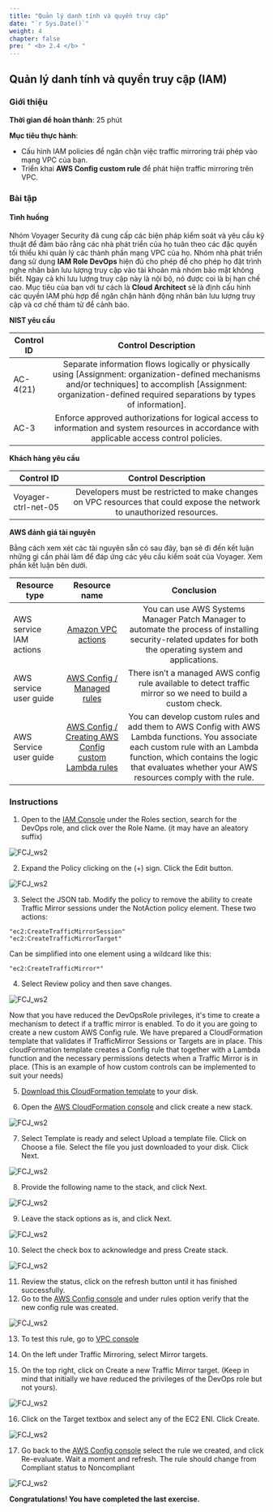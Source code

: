 ```yaml
---
title: "Quản lý danh tính và quyền truy cập"
date: "`r Sys.Date()`"
weight: 4
chapter: false
pre: " <b> 2.4 </b> "
---
```


## Quản lý danh tính và quyền truy cập (IAM)

### Giới thiệu

**Thời gian để hoàn thành**: 25 phút

**Mục tiêu thực hành**:

- Cấu hình IAM policies để ngăn chặn việc traffic mirroring trái phép vào mạng VPC của bạn.
- Triển khai **AWS Config custom rule** để phát hiện traffic mirroring trên VPC.

### Bài tập

#### Tình huống

Nhóm Voyager Security đã cung cấp các biện pháp kiểm soát và yêu cầu kỹ thuật để đảm bảo rằng các nhà phát triển của họ tuân theo các đặc quyền tối thiểu khi quản lý các thành phần mạng VPC của họ. Nhóm nhà phát triển đang sử dụng **IAM Role DevOps** hiện đủ cho phép để cho phép họ đặt trình nghe nhân bản lưu lượng truy cập vào tài khoản mà nhóm bảo mật không biết. Ngay cả khi lưu lượng truy cập này là nội bộ, nó được coi là bị hạn chế cao. Mục tiêu của bạn với tư cách là **Cloud Architect** sẽ là định cấu hình các quyền IAM phù hợp để ngăn chặn hành động nhân bản lưu lượng truy cập và cơ chế thám tử để cảnh báo.

**NIST yêu cầu**

| Control ID |                                                                                                   Control Description                                                                                                   |
| ---------- | :---------------------------------------------------------------------------------------------------------------------------------------------------------------------------------------------------------------------: |
| AC-4(21)   | Separate information flows logically or physically using [Assignment: organization-defined mechanisms and/or techniques] to accomplish [Assignment: organization-defined required separations by types of information]. |
| AC-3       |                                      Enforce approved authorizations for logical access to information and system resources in accordance with applicable access control policies.                                      |

**Khách hàng yêu cầu**

| Control ID          |                                                   Control Description                                                   |
| ------------------- | :---------------------------------------------------------------------------------------------------------------------: |
| Voyager-ctrl-net-05 | Developers must be restricted to make changes on VPC resources that could expose the network to unauthorized resources. |

**AWS đánh giá tài nguyên**

Bằng cách xem xét các tài nguyên sẵn có sau đây, bạn sẽ đi đến kết luận những gì cần phải làm để đáp ứng các yêu cầu kiểm soát của Voyager. Xem phần kết luận bên dưới.

| Resource type           |                                                                            Resource name                                                                             |                                                                                                             Conclusion                                                                                                              |
| ----------------------- | :------------------------------------------------------------------------------------------------------------------------------------------------------------------: | :---------------------------------------------------------------------------------------------------------------------------------------------------------------------------------------------------------------------------------: |
| AWS service IAM actions |                              [Amazon VPC actions](https://docs.aws.amazon.com/AWSEC2/latest/APIReference/OperationList-query-vpc.html)                               |                                    You can use AWS Systems Manager Patch Manager to automate the process of installing security-related updates for both the operating system and applications.                                     |
| AWS service user guide  |                       [AWS Config / Managed rules](https://docs.aws.amazon.com/config/latest/developerguide/managed-rules-by-aws-config.html)                        |                                                            There isn’t a managed AWS config rule available to detect traffic mirror so we need to build a custom check.                                                             |
| AWS Service user guide  | [AWS Config / Creating AWS Config custom Lambda rules](https://docs.aws.amazon.com/config/latest/developerguide/evaluate-config_develop-rules_lambda-functions.html) | You can develop custom rules and add them to AWS Config with AWS Lambda functions. You associate each custom rule with an Lambda function, which contains the logic that evaluates whether your AWS resources comply with the rule. |

### Instructions

1. Open to the [IAM Console](https://us-east-1.console.aws.amazon.com/iamv2/home?region=us-east-1#) under the Roles section, search for the DevOps role, and click over the Role Name. (it may have an aleatory suffix)

![FCJ_ws2](/images/2.scenario/211.png)

2. Expand the Policy clicking on the (+) sign. Click the Edit button.

![FCJ_ws2](/images/2.scenario/212.png)

3. Select the JSON tab. Modify the policy to remove the ability to create Traffic Mirror sessions under the NotAction policy element. These two actions:

```
"ec2:CreateTrafficMirrorSession"
"ec2:CreateTrafficMirrorTarget"
```

Can be simplified into one element using a wildcard like this:

```
"ec2:CreateTrafficMirror*"
```

4. Select Review policy and then save changes.

![FCJ_ws2](/images/2.scenario/213.png)

Now that you have reduced the DevOpsRole privileges, it's time to create a mechanism to detect if a traffic mirror is enabled. To do it you are going to create a new custom AWS Config rule. We have prepared a CloudFormation template that validates if TrafficMirror Sessions or Targets are in place. This cloudFormation template creates a Config rule that together with a Lambda function and the necessary permissions detects when a Traffic Mirror is in place. (This is an example of how custom controls can be implemented to suit your needs)

5. [Download this CloudFormation template](https://static.us-east-1.prod.workshops.aws/public/7609f68d-8f02-45f1-ac24-da0e810d440f/static/Custom-Rule-Traffic-Mirror.yaml) to your disk.

6. Open the [AWS CloudFormation console](https://console.aws.amazon.com/cloudformation/home?region=us-east-1#/stacks/new?stackName=traffic-mirror) and click create a new stack.

![FCJ_ws2](/images/2.scenario/214.png)

7. Select Template is ready and select Upload a template file. Click on Choose a file. Select the file you just downloaded to your disk. Click Next.

![FCJ_ws2](/images/2.scenario/215.png)

8. Provide the following name to the stack, and click Next.

![FCJ_ws2](/images/2.scenario/216.png)

9. Leave the stack options as is, and click Next.

![FCJ_ws2](/images/2.scenario/217.png)

10. Select the check box to acknowledge and press Create stack.

![FCJ_ws2](/images/2.scenario/218.png)

11. Review the status, click on the refresh button until it has finished successfully.
12. Go to the [AWS Config console](https://us-east-1.console.aws.amazon.com/config/home?region=us-east-1#) and under rules option verify that the new config rule was created.

![FCJ_ws2](/images/2.scenario/219.png)

13. To test this rule, go to [VPC console](https://us-east-1.console.aws.amazon.com/vpc/home?region=us-east-1#)

14. On the left under Traffic Mirroring, select Mirror targets.

15. On the top right, click on Create a new Traffic Mirror target. (Keep in mind that initially we have reduced the privileges of the DevOps role but not yours).

![FCJ_ws2](/images/2.scenario/220.png)

16. Click on the Target textbox and select any of the EC2 ENI. Click Create.

![FCJ_ws2](/images/2.scenario/221.png)

17. Go back to the [AWS Config console](https://us-east-1.console.aws.amazon.com/config/home?region=us-east-1#) select the rule we created, and click Re-evaluate. Wait a moment and refresh. The rule should change from Compliant status to Noncompliant

![FCJ_ws2](/images/2.scenario/222.png)

**Congratulations! You have completed the last exercise.**
